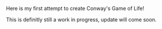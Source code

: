 Here is my first attempt to create Conway's Game of Life!

This is definitly still a work in progress, update will come soon.